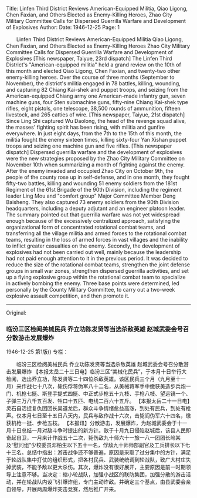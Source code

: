 Title: Linfen Third District Reviews American-Equipped Militia, Qiao Ligong, Chen Faxian, and Others Elected as Enemy-Killing Heroes, Zhao City Military Committee Calls for Dispersed Guerrilla Warfare and Development of Explosives
Author:
Date: 1946-12-25
Page: 1

　　Linfen Third District Reviews American-Equipped Militia
    Qiao Ligong, Chen Faxian, and Others Elected as Enemy-Killing Heroes
    Zhao City Military Committee Calls for Dispersed Guerrilla Warfare and Development of Explosives
    [This newspaper, Taiyue, 23rd dispatch] The Linfen Third District's "American-equipped militia" held a grand review on the 10th of this month and elected Qiao Ligong, Chen Faxian, and twenty-two other enemy-killing heroes. Over the course of three months (September to November), the district's militia engaged in 78 battles, killing, wounding, and capturing 82 Chiang Kai-shek and puppet troops, and seizing from the American-equipped Chiang army one American-made infantry gun, seven machine guns, four Sten submachine guns, fifty-nine Chiang Kai-shek type rifles, eight pistols, one telescope, 38,500 rounds of ammunition, fifteen livestock, and 265 catties of wire.
    [This newspaper, Taiyue, 21st dispatch] Since Ling Shi captured Wu Daolong, the head of the revenge squad alive, the masses' fighting spirit has been rising, with militia and gunfire everywhere. In just eight days, from the 7th to the 15th of this month, the militia fought the enemy sixteen times, killing sixty-four Yan Xishan puppet troops and seizing one machine gun and five rifles.
    [This newspaper dispatch] Dispersed guerrilla warfare and the development of explosives were the new strategies proposed by the Zhao City Military Committee on November 10th when summarizing a month of fighting against the enemy. After the enemy invaded and occupied Zhao City on October 9th, the people of the county rose up in self-defense, and in one month, they fought fifty-two battles, killing and wounding 51 enemy soldiers from the 181st Regiment of the 61st Brigade of the 90th Division, including the regiment leader Ling Mou and "comfort group" Major Committee Member Deng Baisheng. They also captured 73 enemy soldiers from the 90th Division headquarters, including a deputy adjutant and an engineer platoon leader. The summary pointed out that guerrilla warfare was not yet widespread enough because of the excessively centralized approach, satisfying the organizational form of concentrated rotational combat teams, and transferring all the village militia and armed forces to the rotational combat teams, resulting in the loss of armed forces in vast villages and the inability to inflict greater casualties on the enemy. Secondly, the development of explosives had not been carried out well, mainly because the leadership had not paid enough attention to it in the previous period. It was decided to reduce the size of the rotational combat teams, strengthen the joint defense groups in small war zones, strengthen dispersed guerrilla activities, and set up a flying explosive group within the rotational combat team to specialize in actively bombing the enemy. Three base points were determined, led personally by the County Military Committee, to carry out a two-week explosive assault competition, and then promote it.



<hr /> 

Original: 


### 临汾三区检阅美械民兵  乔立功陈发贤等当选杀敌英雄  赵城武委会号召分散游击发展爆炸

1946-12-25
第1版()
专栏：

　　临汾三区检阅美械民兵
    乔立功陈发贤等当选杀敌英雄
    赵城武委会号召分散游击发展爆炸
    【本报太岳二十三日电】临汾三区“美械化民兵”，于本月十日举行大检阅，选出乔立功，陈发贤等二十四位杀敌英雄。该区民兵三个月（九月至十一月）来作战七十八次，毙伤俘蒋伪军八十二名，从美械蒋军手中缴获美造步兵炮一门、机枪七挺、斯登手提式四挺、中正式步枪五十九枝、手枪八枝、望远镜一个、子弹三万八千五百发、牲口十五匹、电线二百六十五斤。
    【本报太岳二十一日电】灵石自活捉复仇团团长吴道龙后，群众斗争情绪愈益高涨，到处有民兵，到处有枪声。仅本月七日至十五日八天内，民兵与敌作战十六次，击毙阎伪军六十四名，缴获机枪一挺、步枪五枝。
    【本报讯】分散游击，发展爆炸，为赵城武委会于十一月十日总结一月对敌斗争时提出的新方针。敌于十月九日侵陷赵城后，该县人民即奋起自卫，一月来计作战五十二次，毙伤敌九十师六十一旅一八一团团长岭某及“慰问组”少校委员邓柏生以下五十一名，俘敌九十师师部副官及工兵排长以下七十三名。总结中指出：游击战争还不够普遍，原因是采取了过分集中的方针，满足于轮战队集中打仗的组织形式，把各村民兵、武装统统调到轮战队，致广大村庄失掉武装，不能予敌以更大杀伤。其次，爆炸没有很好展开，主要原因是前一时期领导上注意不够。当决定：缩小轮战队，加强小战区的联防集团，加强分散的游击活动，并在轮战队内设飞引爆炸组，专门主动炸敌。并确定三个基点，由县武委会亲自领导，开展两周爆炸突击竞赛，然后推广开来。
